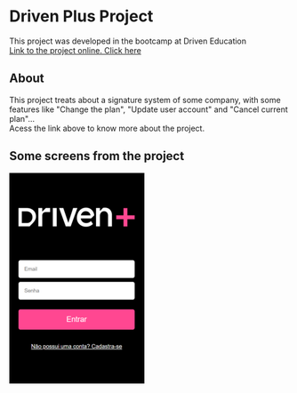 # Driven Plus Project

This project was developed in the bootcamp at Driven Education\
[Link to the project online. Click here](https://drivenplus-project.vercel.app/)

## About

This project treats about a signature system of some company, with some features like "Change the plan", "Update user account" and "Cancel current plan"...\
Acess the link above to know more about the project.


## Some screens from the project

![imglogin](./projectScreens/01LoginScreen.PNG)
